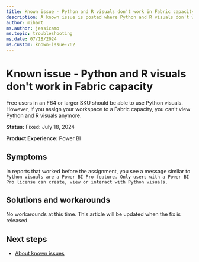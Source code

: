 ```yaml
---
title: Known issue - Python and R visuals don't work in Fabric capacity
description: A known issue is posted where Python and R visuals don't work in Fabric capacity.
author: mihart
ms.author: jessicamo
ms.topic: troubleshooting  
ms.date: 07/18/2024
ms.custom: known-issue-762
---
```


# Known issue - Python and R visuals don't work in Fabric capacity

Free users in an F64 or larger SKU should be able to use Python visuals. However, if you assign your workspace to a Fabric capacity, you can't view Python and R visuals anymore.

**Status:** Fixed: July 18, 2024

**Product Experience:** Power BI

## Symptoms

In reports that worked before the assignment, you see a message similar to `Python visuals are a Power BI Pro feature. Only users with a Power BI Pro license can create, view or interact with Python visuals.`

## Solutions and workarounds

No workarounds at this time. This article will be updated when the fix is released.

## Next steps

- [About known issues](https://support.fabric.microsoft.com/known-issues)